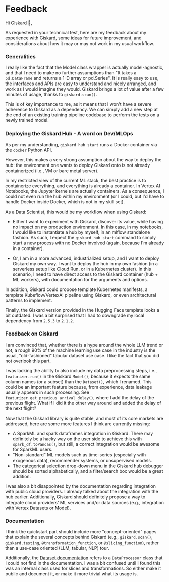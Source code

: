 # Feedback

Hi Giskard 🐢,

As requested in your technical test, here are my feedback about my experience with Giskard, some ideas for future improvement, and considerations about how it may or may not work in my usual workflow.

### Generalities

I really like the fact that the Model class wrapper is actually model-agnostic, and that I need to make no further assumptions than "It takes a `pd.DataFrame` and returns a 1-D array or pd.Series". It is really easy to use, the interfaces and APIs are easy to understand and nicely arranged, and work as I would imagine they would. Giskard brings a lot of value after a few minutes of usage, thanks to `giskard.scan()`.

This is of key importance to me, as it means that I won't have a severe adherence to Giskard as a dependency. We can simply add a new step at the end of an existing training pipeline codebase to perform the tests on a newly trained model.

### Deploying the Giskard Hub - A word on Dev/MLOps

As per my understanding, `giskard hub start` runs a Docker container via the `docker` Python API.

However, this makes a very strong assumption about the way to deploy the hub: the environment one wants to deploy Giskard onto is not already containerized (i.e., VM or bare metal server).

In my restricted view of the current ML stack, the best practice is to containerize everything, and everything is already a container. In Vertex AI Notebooks, the Jupyter kernels are actually containers. As a consequence, I could not even run the hub within my environment (or I could, but I'd have to handle Docker inside Docker, which is not in my skill set).

As a Data Scientist, this would be my workflow when using Giskard:

- Either I want to experiment with Giskard, discover its value, while having no impact on my production environment. In this case, in my notebooks, I would like to instantiate a hub by myself, in an mlflow standalone fashion. As such, I expect the `giskard hub start` command to simply start a new process with no Docker involved (again, because I'm already in a container).

- Or, I am in a more advanced, industrialized setup, and I want to deploy Giskard my own way. I want to deploy the hub in my own fashion (in a serverless setup like Cloud Run, or in a Kubernetes cluster). In this scenario, I need to have direct access to the Giskard container (hub + ML workers), with documentation for the arguments and options.

In addition, Giskard could propose template Kubernetes manifests, a template Kubeflow/VertexAI pipeline using Giskard, or even architectural patterns to implement.

Finally, the Giskard version provided in the Hugging Face template looks a bit outdated. I was a bit surprised that I had to downgrade my local dependency from `2.5.3` to `2.1.2`.

### Feedback on Giskard

I am convinced that, whether there is a hype around the whole LLM trend or not, a rough 90% of the machine learning use case in the industry is the usual, "old-fashioned" tabular dataset use case. I like the fact that you did not overlook this part.

I was lacking the ability to also include my data preprocessing steps, i.e., `featurizer.run()` in the Giskard `Model()`, because it expects the same column names (or a subset) than the `Dataset()`, which I renamed. This could be an important feature because, from experience, data leakage usually appears in such processing. See `featurizer.get_previous_arrival_delay()`, where I add the delay of the previous flight. What if I did it the other way around and added the delay of the next flight?

Now that the Giskard library is quite stable, and most of its core markets are addressed, here are some more features I think are currently missing:

- A SparkML and spark dataframes integration in Giskard. There may definitely be a hacky way on the user side to achieve this with `spark_df.toPandas()`, but still, a correct integration would be awesome for SparkML users.
- "Non-standard" ML models such as time-series (especially with exogenous data), recommender systems, or unsupervised models.
- The categorical selection drop-down menu in the Giskard hub debugger should be sorted alphabetically, and a filter/search box would be a great addition.

I was also a bit disappointed by the documentation regarding integration with public cloud providers. I already talked about the integration with the hub earlier. Additionally, Giskard should definitely propose a way to integrate cloud providers' ML services and/or data sources (e.g., integration with Vertex Datasets or Model).

### Documentation

I think the quickstart part should include more "concept-oriented" pages that explain the several concepts behind Giskard (e.g., `giskard.scan()`, `giskard.testing`, `@transformation_function`, or `@slicing_function`), rather than a use-case oriented (LLM, tabular, NLP) tour.

Additionally, the [Dataset documentation](https://docs.giskard.ai/en/latest/reference/datasets/index.html#giskard.Dataset.data_processor) refers to a `DataProcessor` class that I could not find in the documentation. I was a bit confused until I found this was an internal class used for slices and transformations. So either make it public and document it, or make it more trivial what its usage is.
